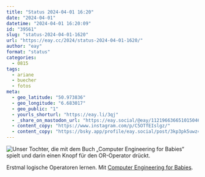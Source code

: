 ```yaml
---
title: "Status 2024-04-01 16:20"
date: "2024-04-01"
datetime: "2024-04-01 16:20:09"
id: "39561"
slug: "status-2024-04-01-1620"
url: "https://eay.cc/2024/status-2024-04-01-1620/"
author: "eay"
format: "status"
categories:
  - 0815
tags:
  - ariane
  - buecher
  - fotos
meta:
  - geo_latitude: "50.973836"
  - geo_longitude: "6.683017"
  - geo_public: "1"
  - yourls_shorturl: "https://eay.li/3qj"
  - _share_on_mastodon_url: "https://eay.social/@eay/112196636651015046"
  - content_copy: "https://www.instagram.com/p/C5OTfEIslgz/"
  - content_copy: "https://bsky.app/profile/eay.social/post/3kp3pk5uwz422"
---
```


![Unser Tochter, die mit dem Buch „Computer Engineering for Babies“ spielt und darin einen Knopf für den OR-Operator drückt.](https://eay.cc/uploads/2024/computer-engineering-for-babies.jpg)

Erstmal logische Operatoren lernen. Mit [Computer Engineering for Babies](https://computerengineeringforbabies.com/).
